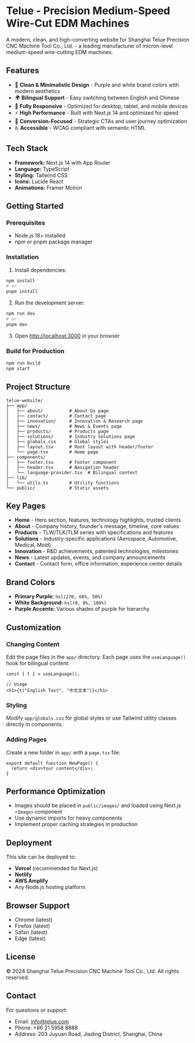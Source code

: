 # Telue - Precision Medium-Speed Wire-Cut EDM Machines

A modern, clean, and high-converting website for Shanghai Telue Precision CNC Machine Tool Co., Ltd. - a leading manufacturer of micron-level medium-speed wire-cutting EDM machines.

## Features

- 🎨 **Clean & Minimalistic Design** - Purple and white brand colors with modern aesthetics
- 🌍 **Bilingual Support** - Easy switching between English and Chinese
- 📱 **Fully Responsive** - Optimized for desktop, tablet, and mobile devices
- ⚡ **High Performance** - Built with Next.js 14 and optimized for speed
- 🎯 **Conversion-Focused** - Strategic CTAs and user journey optimization
- ♿ **Accessible** - WCAG compliant with semantic HTML

## Tech Stack

- **Framework:** Next.js 14 with App Router
- **Language:** TypeScript
- **Styling:** Tailwind CSS
- **Icons:** Lucide React
- **Animations:** Framer Motion

## Getting Started

### Prerequisites

- Node.js 18+ installed
- npm or pnpm package manager

### Installation

1. Install dependencies:

```bash
npm install
# or
pnpm install
```

2. Run the development server:

```bash
npm run dev
# or
pnpm dev
```

3. Open [http://localhost:3000](http://localhost:3000) in your browser

### Build for Production

```bash
npm run build
npm start
```

## Project Structure

```
telue-website/
├── app/
│   ├── about/          # About Us page
│   ├── contact/        # Contact page
│   ├── innovation/     # Innovation & Research page
│   ├── news/           # News & Events page
│   ├── products/       # Products page
│   ├── solutions/      # Industry Solutions page
│   ├── globals.css     # Global styles
│   ├── layout.tsx      # Root layout with header/footer
│   └── page.tsx        # Home page
├── components/
│   ├── footer.tsx      # Footer component
│   ├── header.tsx      # Navigation header
│   └── language-provider.tsx  # Bilingual context
├── lib/
│   └── utils.ts        # Utility functions
└── public/             # Static assets
```

## Key Pages

- **Home** - Hero section, features, technology highlights, trusted clients
- **About** - Company history, founder's message, timeline, core values
- **Products** - TLW/TLK/TLM series with specifications and features
- **Solutions** - Industry-specific applications (Aerospace, Automotive, Medical, Mold)
- **Innovation** - R&D achievements, patented technologies, milestones
- **News** - Latest updates, events, and company announcements
- **Contact** - Contact form, office information, experience center details

## Brand Colors

- **Primary Purple:** `hsl(270, 60%, 50%)`
- **White Background:** `hsl(0, 0%, 100%)`
- **Purple Accents:** Various shades of purple for hierarchy

## Customization

### Changing Content

Edit the page files in the `app/` directory. Each page uses the `useLanguage()` hook for bilingual content:

```tsx
const { t } = useLanguage();

// Usage
<h1>{t("English Text", "中文文本")}</h1>
```

### Styling

Modify `app/globals.css` for global styles or use Tailwind utility classes directly in components.

### Adding Pages

Create a new folder in `app/` with a `page.tsx` file:

```tsx
export default function NewPage() {
  return <div>Your content</div>;
}
```

## Performance Optimization

- Images should be placed in `public/images/` and loaded using Next.js `<Image>` component
- Use dynamic imports for heavy components
- Implement proper caching strategies in production

## Deployment

This site can be deployed to:

- **Vercel** (recommended for Next.js)
- **Netlify**
- **AWS Amplify**
- Any Node.js hosting platform

## Browser Support

- Chrome (latest)
- Firefox (latest)
- Safari (latest)
- Edge (latest)

## License

© 2024 Shanghai Telue Precision CNC Machine Tool Co., Ltd. All rights reserved.

## Contact

For questions or support:
- Email: info@telue.com
- Phone: +86 21 5958 8888
- Address: 203 Juyuan Road, Jiading District, Shanghai, China




